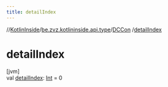 ```yaml
---
title: detailIndex
---
```

//[KotlinInside](../../../index.html)/[be.zvz.kotlininside.api.type](../index.html)/[DCCon](index.html)
/[detailIndex](detail-index.html)

# detailIndex

[jvm]\
val [detailIndex](detail-index.html): [Int](https://kotlinlang.org/api/latest/jvm/stdlib/kotlin/-int/index.html) = 0




